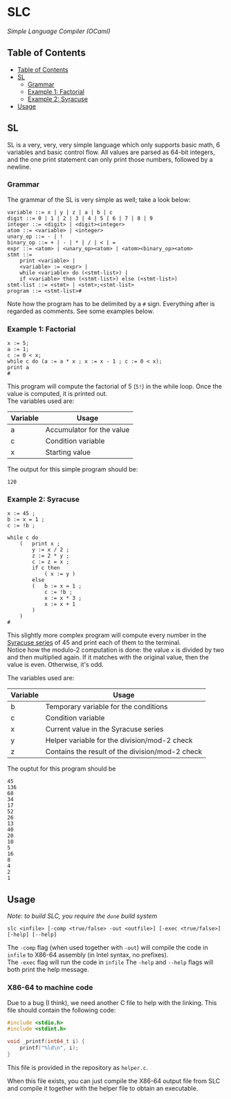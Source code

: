 # SLC
*Simple Language Compiler (OCaml)*

## Table of Contents
 - [Table of Contents](#table-of-contents)
 - [SL](#sl)
    - [Grammar](#grammar)
    - [Example 1: Factorial](#example-1-factorial)
    - [Example 2: Syracuse](#example-2-syracuse)
 - [Usage](#usage)
  
## SL
SL is a very, very, very simple language which only supports basic math, 6 variables and basic control flow. All values are parsed as 64-bit integers, and the one print statement can only print those numbers, followed by a newline.

### Grammar
The grammar of the SL is very simple as well; take a look below:
```
variable ::= x | y | z | a | b | c
digit ::= 0 | 1 | 2 | 3 | 4 | 5 | 6 | 7 | 8 | 9
integer ::= <digit> | <digit><integer>
atom ::= <variable> | <integer>
unary_op ::= - | !
binary_op ::= + | - | * | / | < | =
expr ::= <atom> | <unary_op><atom> | <atom><binary_op><atom>
stmt ::= 
    print <variable> | 
    <variable> := <expr> | 
    while <variable> do (<stmt-list>) | 
    if <variable> then (<stmt-list>) else (<stmt-list>)
stmt-list ::= <stmt> | <stmt>;<stmt-list>
program ::= <stmt-list>#
```
Note how the program has to be delimited by a `#` sign. Everything after is regarded as comments. See some examples below.

### Example 1: Factorial
```
x := 5;
a := 1;
c := 0 < x;
while c do (a := a * x ; x := x - 1 ; c := 0 < x);
print a
#
```
This program will compute the factorial of 5 (`5!`) in the while loop. Once the value is computed, it is printed out.  
The variables used are:

 Variable | Usage
 --- | ---
 a | Accumulator for the value
 c | Condition variable
 x | Starting value 

The output for this simple program should be:
```
120
```

### Example 2: Syracuse
```
x := 45 ;
b := x = 1 ;
c := !b ;

while c do
    (   print x ;
        y := x / 2 ;
        z := 2 * y ;
        c := z = x ;
        if c then
            ( x := y )
        else
        (   b := x = 1 ;
            c := !b ;
            x := x * 3 ;
            x := x + 1
        )
    )
#
```
This slightly more complex program will compute every number in the [Syracuse series](https://en.wikipedia.org/wiki/Collatz_conjecture) of 45 and print each of them to the terminal.  
Notice how the modulo-2 computation is done: the value `x` is divided by two and then multiplied again. If it matches with the original value, then the value is even. Otherwise, it's odd.

The variables used are:

 Variable | Usage
 --- | ---
 b | Temporary variable for the conditions
 c | Condition variable
 x | Current value in the Syracuse series
 y | Helper variable for the division/mod-2 check
 z | Contains the result of the division/mod-2 check

The ouptut for this program should be
```
45
136
68
34
17
52
26
13
40
20
10
5
16
8
4
2
1
```

## Usage
*Note: to build SLC, you require the `dune` build system*  
```
slc <infile> [-comp <true/false> -out <outfile>] [-exec <true/false>] [-help] [--help]
```

The `-comp` flag (when used together with `-out`) will compile the code in `infile` to X86-64 assembly (in Intel syntax, no prefixes).  
The `-exec` flag will run the code in `infile`
The `-help` and `--help` flags will both print the help message.

### X86-64 to machine code
Due to a bug (I think), we need another C file to help with the linking. This file should contain the following code:

```c
#include <stdio.h>
#include <stdint.h>

void _printf(int64_t i) {
    printf("%ld\n", i);
}
```
This file is provided in the repository as `helper.c`.

When this file exists, you can just compile the X86-64 output file from SLC and compile it together with the helper file to obtain an executable.